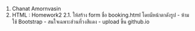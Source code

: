 1. Chanat Amornvasin
2. HTML : Homework2
    2.1. ให้สร้าง form ชื่อ booking.html โดยมีหน้าตาดังรูป 
        - ห้ามใช้ Bootstrap 
        - สนใจเฉพาะส่วนที่วงสีแดง
        - upload ขึ้น github.io
